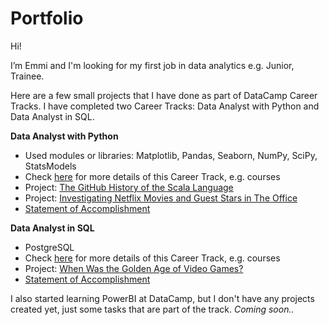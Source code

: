 # Portfolio


Hi!

I’m Emmi and I'm looking for my first job in data analytics e.g. Junior, Trainee.

Here are a few small projects that I have done as part of DataCamp Career Tracks. I have completed two Career Tracks: Data Analyst with Python and Data Analyst in SQL.

<b>Data Analyst with Python</b>
<ul>
  <li>Used modules or libraries: Matplotlib, Pandas, Seaborn, NumPy, SciPy, StatsModels</li>
  <li>Check <a href="https://github.com/emmituuk/Portfolio/blob/main/Career%20Track:%20Data%20Analyst%20with%20Python">here</a> for more details of this Career Track, e.g. courses</li>
  <li>Project: <a href="https://github.com/emmituuk/Portfolio/blob/main/02_The_GitHub_History_of_the_Scala_Language.ipynb">The GitHub History of the Scala Language</a></li>
  <li>Project: <a href="https://github.com/emmituuk/Portfolio/blob/main/03_Investigating_Netflix_Movies_and_Guest_Stars_in_The_Office.ipynb">Investigating Netflix Movies and Guest Stars in The Office</a></li>
  <li><a href="https://github.com/emmituuk/Portfolio/blob/main/Statement%20of%20Accomplishment_Python.pdf">Statement of Accomplishment</a></li>
</ul>

<b>Data Analyst in SQL</b>
<ul>
  <li>PostgreSQL</li>
  <li>Check <a href="https://github.com/emmituuk/Portfolio/blob/main/Career%20Track:%20Data%20Analyst%20in%20SQL">here</a> for more details of this Career Track, e.g. courses</li>
  <li>Project: <a href="https://github.com/emmituuk/Portfolio/blob/main/01_When_Was_the_Golden_Age_of_Video_Games.ipynb">When Was the Golden Age of Video Games?</a></li>
  <li><a href="https://github.com/emmituuk/Portfolio/blob/main/Statement%20of%20Accomplishment_SQL.pdf">Statement of Accomplishment</a>
</li>
</ul>


I also started learning PowerBI at DataCamp, but I don't have any projects created yet, just some tasks that are part of the track. *Coming soon..*

